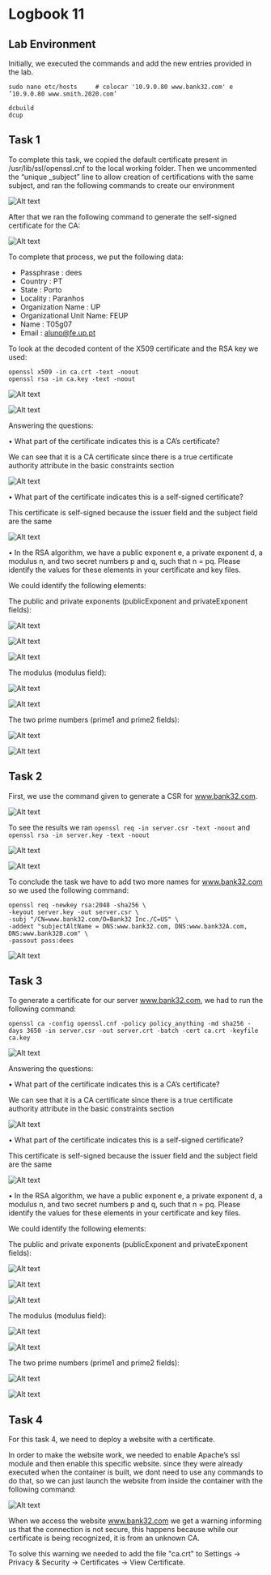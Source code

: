 # Logbook 11

## Lab Environment 

Initially, we executed the commands and add the new entries provided in the lab. 

```
sudo nano etc/hosts     # colocar '10.9.0.80 www.bank32.com' e ’10.9.0.80 www.smith.2020.com’ 

dcbuild               
dcup                  
``` 

## Task 1

To complete this task, we copied the default certificate present in /usr/lib/ssl/openssl.cnf to the local working folder. Then we uncommented the “unique _subject” line to allow creation of certifications with the same subject, and ran the following commands to create our environment

![Alt text](/Exercises/images/logbook11_1.png)

After that we ran the following command to generate the self-signed certificate for the CA: 

![Alt text](/Exercises/images/logbook11_2.png)

To complete that process, we put the following data:
- Passphrase : dees
- Country : PT
- State : Porto
- Locality : Paranhos
- Organization Name : UP
- Organizational Unit Name: FEUP
- Name : T05g07
- Email : aluno@fe.up.pt
 
To look at the decoded content of the X509 certificate and the RSA key we used:

```
openssl x509 -in ca.crt -text -noout 
openssl rsa -in ca.key -text -noout 
``` 

![Alt text](/Exercises/images/logbook11_3.png)

![Alt text](/Exercises/images/logbook11_4.png)


Answering the questions: 

•	What part of the certificate indicates this is a CA’s certificate? 

We can see that it is a CA certificate since there is a true certificate authority attribute in the basic constraints section

![Alt text](/Exercises/images/logbook11_5.png)

•	What part of the certificate indicates this is a self-signed certificate? 

This certificate is self-signed because the issuer field and the subject field are the same

![Alt text](/Exercises/images/logbook11_6.png)

•	In the RSA algorithm, we have a public exponent e, a private exponent d, a modulus n, and two secret numbers p and q, such that n = pq. Please identify the values for these elements in your certificate and key files.

We could identify the following elements:

The public and private exponents (publicExponent and privateExponent fields):

![Alt text](/Exercises/images/logbook11_13.png)

![Alt text](/Exercises/images/logbook11_14.1.png)

![Alt text](/Exercises/images/logbook11_14.2.png)

The modulus (modulus field):

![Alt text](/Exercises/images/logbook11_11.1.png)

![Alt text](/Exercises/images/logbook11_11.2.png)

The two prime numbers (prime1 and prime2 fields): 

![Alt text](/Exercises/images/logbook11_7.png)

![Alt text](/Exercises/images/logbook11_8.png)

## Task 2

First, we use the command given to generate a CSR for www.bank32.com. 

![Alt text](/Exercises/images/logbook11_15.png)

To see the results we ran `openssl req -in server.csr -text -noout` and `openssl rsa -in server.key -text -noout`

![Alt text](/Exercises/images/logbook11_16.png)

![Alt text](/Exercises/images/logbook11_17.png)

To conclude the task we have to add two more names for www.bank32.com so we used the following command: 

```
openssl req -newkey rsa:2048 -sha256 \
-keyout server.key -out server.csr \
-subj "/CN=www.bank32.com/O=Bank32 Inc./C=US" \
-addext "subjectAltName = DNS:www.bank32.com, DNS:www.bank32A.com,
DNS:www.bank32B.com" \
-passout pass:dees
```

![Alt text](/Exercises/images/logbook11_18.png)

## Task 3

To generate a certificate for our server www.bank32.com, we had to run the following command:

```
openssl ca -config openssl.cnf -policy policy_anything -md sha256 -days 3650 -in server.csr -out server.crt -batch -cert ca.crt -keyfile ca.key
```

![Alt text](/Exercises/images/Logbook11-N1.png)

Answering the questions:

•	What part of the certificate indicates this is a CA’s certificate?

We can see that it is a CA certificate since there is a true certificate authority attribute in the basic constraints section

![Alt text](/Exercises/images/Logbook11-N2.png)

•	What part of the certificate indicates this is a self-signed certificate?

This certificate is self-signed because the issuer field and the subject field are the same

![Alt text](/Exercises/images/Logbook11-N3.png)

•	In the RSA algorithm, we have a public exponent e, a private exponent d, a modulus n, and two secret numbers p and q, such that n = pq. Please identify the values for these elements in your certificate and key files.

We could identify the following elements:

The public and private exponents (publicExponent and privateExponent fields):

![Alt text](/Exercises/images/Logbook11-N4.png)

![Alt text](/Exercises/images/Logbook11-N5.png)

![Alt text](/Exercises/images/Logbook11-N6.png)

The modulus (modulus field):

![Alt text](/Exercises/images/Logbook11-N7.png)

![Alt text](/Exercises/images/Logbook11-N8.png)

The two prime numbers (prime1 and prime2 fields):

![Alt text](/Exercises/images/Logbook11-N9.png)

![Alt text](/Exercises/images/Logbook11-N10.png)

## Task 4

For this task 4, we need to deploy a website with a certificate.

In order to make the website work, we needed to enable Apache’s ssl module and then enable this specific website. since they were already executed when the container is built, we dont need to use any commands to do that, so we can just launch the website from inside the container with the following command:

![Alt text](/Exercises/images/Logbook11-N11.png)

When we access the website www.bank32.com we get a warning informing us that the connection is not secure, this happens because while our certificate is being recognized, it is from an unknown CA. 

To solve this warning we needed to add the file "ca.crt" to Settings -> Privacy & Security -> Certificates -> View Certificate.
